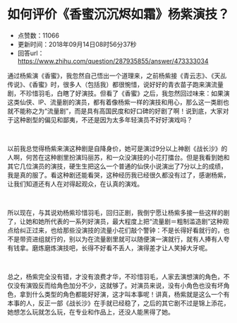 # 如何评价《香蜜沉沉烬如霜》杨紫演技？
- 点赞数：11066
- 更新时间：2018年09月14日08时56分37秒
- 回答url：https://www.zhihu.com/question/287935855/answer/473333034
<body>
 <p data-pid="pRtTldZc">通过杨紫演《香蜜》，我忽然自己悟出一个道理来，之前杨紫接《青云志》、《天乩传说》、《香蜜》时，很多人（包括我）都很惋惜，说好好的青衣苗子跑来演流量剧，不珍惜羽毛，白瞎了好演技。但看了《香蜜》之后，我忽然回过味来：如果演这类仙侠、IP、流量剧的演员，都有着像杨紫一样的演技和用心，那么这一类剧也就不能称之为“流量剧”，而是具有高国民度和好口碑的好剧了啊！说到底，大家对于这种剧型的偏见和鄙夷，不还是因为太多年轻演员不好好演戏吗？</p>
 <p class="ztext-empty-paragraph"><br></p>
 <p data-pid="Q8g84ejt">以前我总觉得杨紫来演这种剧是自降身价，她可是演过9分以上神剧《战长沙》的人啊，何苦在这种剧里扮演玛丽苏，和一众没演技的小花打擂台。但是我看到她和其它几位演员的演技，硬生生把这么一个普通的仙侠小说演出了7分以上的成绩，我是真的服了。看这种剧还能看哭，这种经历我已经很久都没有过了，感谢杨紫，让我们知道还有人在对得起观众，在认真的演戏。</p>
 <p class="ztext-empty-paragraph"><br></p>
 <p data-pid="z8JFsXMm">所以现在，与其说劝杨紫珍惜羽毛，回归正剧，我倒宁愿让杨紫多接一些这样的剧了，让她和她所代表的一系列好演员，最大程度上把“流量剧＝粗制滥造剧”这种观点给纠正过来，也给那些没演技的流量小花们敲个警钟：不是长得好看就行的，也不是带资进组就行的，别以为在流量剧里就可以随便演一演就行，就有人捧有人夸有钱拿。磨炼磨炼演技吧，长得不好看不丢人，演得差才让人笑掉大牙呢。</p>
 <p class="ztext-empty-paragraph"><br></p>
 <p data-pid="2h17TNrL">总之，杨紫完全没有错，才没有浪费才华，不珍惜羽毛，人家去演想演的角色，不仅没有演毁反而给角色加分不少，这就够了。对演员来说，没有小角色也没有坏角色，拿到什么类型的角色都能好好演，这才叫本事呢！讲真，杨紫就是这么一个有本事的人，反正一部《战长沙》在手就已经稳了，之后的其它剧不过是锦上添花，她想怎么玩就怎么玩，在专业和作品上，还没人能黑得了她。</p>
</body>